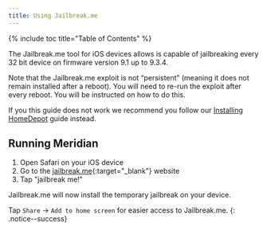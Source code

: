 ```yaml
---
title: Using Jailbreak.me
---
```


{% include toc title="Table of Contents" %}

The Jailbreak.me tool for iOS devices allows is capable of jailbreaking every 32 bit device on firmware version 9.1 up to 9.3.4.

Note that the Jailbreak.me exploit is not “persistent” (meaning it does not remain installed after a reboot). You will need to re-run the exploit after every reboot. You will be instructed on how to do this.

If you this guide does not work we recommend you follow our [Installing HomeDepot](installing-homedepot) guide instead.

## Running Meridian

1. Open Safari on your iOS device
1. Go to the [jailbreak.me](https://jailbreak.me/){:target="_blank"} website
1. Tap "jailbreak me!"

Jailbreak.me will now install the temporary jailbreak on your device.

Tap `Share` -> `Add to home screen` for easier access to Jailbreak.me.
{: .notice--success}
